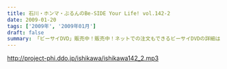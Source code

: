 ```yaml
---
title: 石川・ホンマ・ぶるんのBe-SIDE Your Life! vol.142-2
date: 2009-01-20
tags: ['2009年', '2009年01月']
draft: false
summary: 「ビーサイDVD」販売中！販売中！ネットでの注文もできるビーサイDVDの詳細は「お知らせ」にてチェックして下さい！！生放送中も石川サンのケータイには注文確認のメールが・・・NAMAE
---
```


http://project-phi.ddo.jp/ishikawa/ishikawa142_2.mp3
